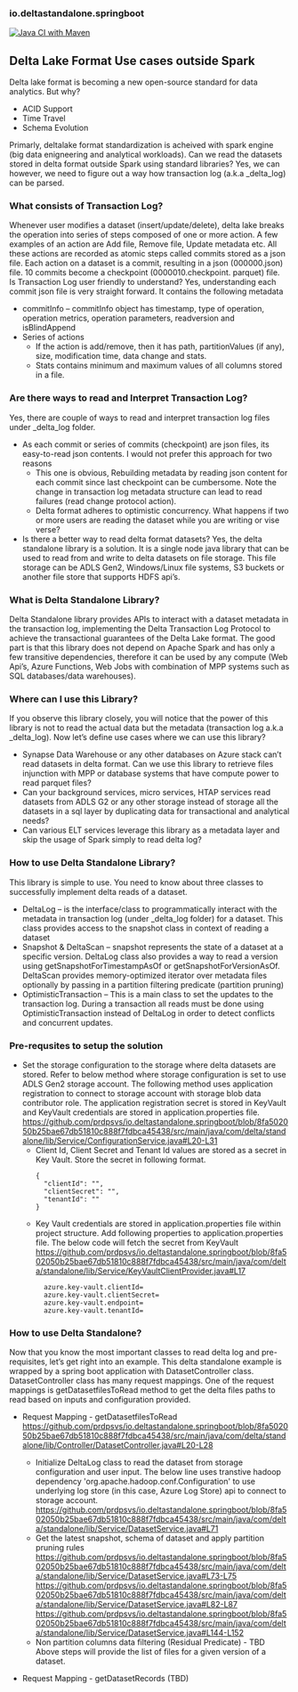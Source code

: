 ### io.deltastandalone.springboot

[![Java CI with Maven](https://github.com/prdpsvs/io.deltastandalone.springboot/actions/workflows/maven.yml/badge.svg?branch=main)](https://github.com/prdpsvs/io.deltastandalone.springboot/actions/workflows/maven.yml)

## Delta Lake Format Use cases outside Spark

Delta lake format is becoming a new open-source standard for data analytics. But why?
* ACID Support
* Time Travel
* Schema Evolution

Primarly, deltalake format standardization is acheived with spark engine (big data enigneering and analytical workloads). Can we read the datasets stored in delta format outside Spark using standard libraries? Yes, we can however, we need to figure out a way how transaction log (a.k.a _delta_log) can be parsed.

### What consists of Transaction Log?
Whenever user modifies a dataset (insert/update/delete), delta lake breaks the operation into series of steps composed of one or more action. A few examples of an action are Add file, Remove file, Update metadata etc. All these actions are recorded as atomic steps called commits stored as a json file. Each action on a dataset is a commit, resulting in a json (000000.json) file. 10 commits become a checkpoint (0000010.checkpoint. parquet) file.  
Is Transaction Log user friendly to understand?
Yes, understanding each commit json file is very straight forward. It contains the following metadata
* commitInfo – commitInfo object has timestamp, type of operation, operation metrics, operation parameters, readversion and isBlindAppend
* Series of actions
  -	If the action is add/remove, then it has path, partitionValues (if any), size, modification time, data change and stats.
  -	Stats contains minimum and maximum values of all columns stored in a file.

### Are there ways to read and Interpret Transaction Log?
Yes, there are couple of ways to read and interpret transaction log files under _delta_log folder.
* As each commit or series of commits (checkpoint) are json files, its easy-to-read json contents. I would not prefer this approach for two reasons 
  - This one is obvious, Rebuilding metadata by reading json content for each commit since last checkpoint can be cumbersome. Note the change in transaction log     metadata structure can lead to read failures (read change protocol action).
  - Delta format adheres to optimistic concurrency. What happens if two or more users are reading the dataset while you are writing or vise verse?
* Is there a better way to read delta format datasets? Yes, the delta standalone library is a solution. It is a single node java library that can be used to read from and write to delta datasets on file storage. This file storage can be ADLS Gen2, Windows/Linux file systems, S3 buckets or another file store that supports HDFS api’s.

### What is Delta Standalone Library?

Delta Standalone library provides APIs to interact with a dataset metadata in the transaction log, implementing the Delta Transaction Log Protocol to achieve the transactional guarantees of the Delta Lake format. The good part is that this library does not depend on Apache Spark and has only a few transitive dependencies, therefore it can be used by any compute (Web Api’s, Azure Functions, Web Jobs with combination of MPP systems such as SQL databases/data warehouses).

### Where can I use this Library?
If you observe this library closely, you will notice that the power of this library is not to read the actual data but the metadata (transaction log a.k.a _delta_log). Now let’s define use cases where we can use this library?
* Synapse Data Warehouse or any other databases on Azure stack can’t read datasets in delta format. Can we use this library to retrieve files injunction with MPP or database systems that have compute power to read parquet files? 
* Can your background services, micro services, HTAP services read datasets from ADLS G2 or any other storage instead of storage all the datasets in a sql layer by duplicating data for transactional and analytical needs?
* Can various ELT services leverage this library as a metadata layer and skip the usage of Spark simply to read delta log?

### How to use Delta Standalone Library?

This library is simple to use. You need to know about three classes to successfully implement delta reads of a dataset.
* DeltaLog – is the interface/class to programmatically interact with the metadata in transaction log (under _delta_log folder) for a dataset. This class provides access to the snapshot class in context of reading a dataset 
* Snapshot & DeltaScan – snapshot represents the state of a dataset at a specific version. DeltaLog class also provides a way to read a version using getSnapshotForTimestampAsOf or getSnapshotForVersionAsOf. DeltaScan provides memory-optimized iterator over metadata files optionally by passing in a partition filtering predicate (partition pruning)
* OptimisticTransaction – This is a main class to set the updates to the transaction log. During a transaction all reads must be done using OptimisticTransaction instead of DeltaLog in order to detect conflicts and concurrent updates.

### Pre-requsites to setup the solution

* Set the storage configuration to the storage where delta datasets are stored. Refer to below method where storage configuration is set to use ADLS Gen2 storage account. The following method uses application registration to connect to storage account with storage blob data contributor role. The application registration secret is stored in KeyVault and KeyVault credentials are stored in application.properties file.
https://github.com/prdpsvs/io.deltastandalone.springboot/blob/8fa502050b25bae67db51810c888f7fdbca45438/src/main/java/com/delta/standalone/lib/Service/ConfigurationService.java#L20-L31
  - Client Id, Client Secret and Tenant Id values are stored as a secret in Key Vault. Store the secret in following format.
    ```
    {
      "clientId": "",
      "clientSecret": "",
      "tenantId": ""
    }
    ```
  - Key Vault credentials are stored in application.properties file within project structure. Add following properties to application.properties file. The below code will fetch the secret from KeyVault
https://github.com/prdpsvs/io.deltastandalone.springboot/blob/8fa502050b25bae67db51810c888f7fdbca45438/src/main/java/com/delta/standalone/lib/Service/KeyVaultClientProvider.java#L17
    ```
      azure.key-vault.clientId=  
      azure.key-vault.clientSecret=  
      azure.key-vault.endpoint=  
      azure.key-vault.tenantId= 
    ```

### How to use Delta Standalone?

Now that you know the most important classes to read delta log and pre-requisites, let’s get right into an example. This delta standalone example is wrapped by a spring boot application with DatasetController class. DatasetController class has many request mappings. One of the request mappings is getDatasetfilesToRead method to get the delta files paths to read based on inputs and configuration provided.

* Request Mapping - getDatasetfilesToRead
https://github.com/prdpsvs/io.deltastandalone.springboot/blob/8fa502050b25bae67db51810c888f7fdbca45438/src/main/java/com/delta/standalone/lib/Controller/DatasetController.java#L20-L28

  * Initialize DeltaLog class to read the dataset from storage configuration and user input. The below line uses transtive hadoop dependency 'org.apache.hadoop.conf.Configuration' to use underlying log store (in this case, Azure Log Store) api to connect to storage account.
https://github.com/prdpsvs/io.deltastandalone.springboot/blob/8fa502050b25bae67db51810c888f7fdbca45438/src/main/java/com/delta/standalone/lib/Service/DatasetService.java#L71
  * Get the latest snapshot, schema of dataset and apply partition pruning rules
https://github.com/prdpsvs/io.deltastandalone.springboot/blob/8fa502050b25bae67db51810c888f7fdbca45438/src/main/java/com/delta/standalone/lib/Service/DatasetService.java#L73-L75
https://github.com/prdpsvs/io.deltastandalone.springboot/blob/8fa502050b25bae67db51810c888f7fdbca45438/src/main/java/com/delta/standalone/lib/Service/DatasetService.java#L82-L87
https://github.com/prdpsvs/io.deltastandalone.springboot/blob/8fa502050b25bae67db51810c888f7fdbca45438/src/main/java/com/delta/standalone/lib/Service/DatasetService.java#L144-L152
  * Non partition columns data filtering (Residual Predicate) - TBD  
Above steps will provide the list of files for a given version of a dataset.

* Request Mapping - getDatasetRecords (TBD)





